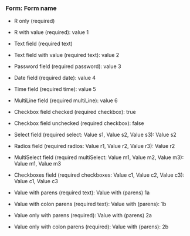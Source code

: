 ### Form: Form name

- R only (required)
- R with value (required): value 1

- Text field (required text)
- Text field with value (required text): value 2
- Password field (required password): value 3
- Date field (required date): value 4
- Time field (required time): value 5
- MultiLine field (required multiLine): value 6
- Checkbox field checked (required checkbox): true
- Checkbox field unchecked (required checkbox): false
- Select field (required select: Value s1, Value s2, Value s3): Value s2
- Radios field (required radios: Value r1, Value r2, Value r3): Value r2
- MultiSelect field (required multiSelect: Value m1, Value m2, Value m3): Value m1, Value m3
- Checkboxes field (required checkboxes: Value c1, Value c2, Value c3): Value c1, Value c3

- Value with parens (required text): Value with (parens) 1a
- Value with colon parens (required text): Value with (parens): 1b
- Value only with parens (required): Value with (parens) 2a
- Value only with colon parens (required): Value with (parens): 2b
